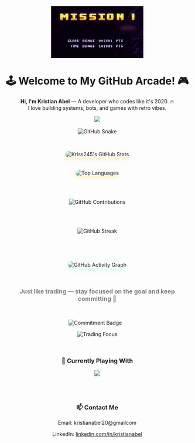 <div align="center">
  
  <img src="https://raw.githubusercontent.com/Kriss245/Kriss245/main/Game.gif" width="50%" alt="Pixel Game">
  
  <h1>🕹️ Welcome to My GitHub Arcade! 🎮</h1>
  <p><strong>Hi, I'm Kristian Abel</strong> — A developer who codes like it's 2020. 🔥<br>
  I love building systems, bots, and games with retro vibes.</p>

  <img src="https://readme-typing-svg.herokuapp.com?font=Press+Start+2P&size=16&duration=3000&color=00FF00&center=true&vCenter=true&width=380&height=40&lines=Hello+guys!;Code+like+a+hero!;" />
  
  ![GitHub Snake](https://raw.githubusercontent.com/Kriss245/snk/manual-run-output/only-svg/github-contribution-grid-snake-dark.svg)

  <br>

  <img 
    src="https://github-readme-stats.vercel.app/api?username=Kriss245&show_icons=true&theme=tokyonight&icon_color=ffcc00&title_color=ffcc00&bg_color=0d1117&border_color=ffcc00&hide=prs,issues"
    alt="Kriss245's GitHub Stats"
    style="margin-bottom: 20px; box-shadow: 0 4px 12px rgba(255, 204, 0, 0.3); border-radius: 10px;"
  />

  <img 
    src="https://github-readme-stats.vercel.app/api/top-langs/?username=Kriss245&layout=compact&theme=tokyonight&bg_color=0d1117&border_color=ffcc00&hide=jupyter%20notebook,html"
    alt="Top Languages"
    style="box-shadow: 0 4px 12px rgba(255, 204, 0, 0.3); border-radius: 10px;"
  />

  <br><br>

  ![GitHub Contributions](https://github-readme-stats.vercel.app/api?username=Kriss245&show_icons=true&count_private=true&theme=dark&hide_title=true&hide_rank=true&hide=issues,prs)
  
  <br><br>
  
  ![GitHub Streak](https://github-readme-streak-stats.herokuapp.com/?user=Kriss245&theme=dark&border_radius=10&date_format=M%20j%5B%2C%20Y%5D)

  <br>

  <img 
    src="https://github-readme-activity-graph.vercel.app/graph?username=Kriss245&bg_color=0d1117&color=00ff99&line=00ffff&point=ffffff&area=true&hide_border=true"
    alt="GitHub Activity Graph"
    style="margin-top: 30px; box-shadow: 0 4px 16px rgba(0, 255, 153, 0.2); border-radius: 12px; max-width: 100%;"
  />

  <br>

  <h3 style="color: gray;">
    Just like trading — stay focused on the goal and keep committing 🚀
  </h3>

  <br/>

  ![Commitment Badge](https://img.shields.io/badge/Commitment-Stay%20Focused%20%E2%9C%85-blue?style=for-the-badge&animation=glitch)
  &nbsp;&nbsp;
  
  ![Trading Focus](https://img.shields.io/badge/Trading-Focus%20%F0%9F%9A%80-green?style=for-the-badge)

  <br>

  <h3>🧠 Currently Playing With</h3>
  <img src="https://skillicons.dev/icons?i=python,java,php,laravel,dart" />

  <br><br>

  <h3>📫 Contact Me</h3>
  <p>Email: kristianabel20@gmailcom</p>
  <p>LinkedIn: <a href="www.linkedin.com/in/kristianabel">linkedin.com/in/kristianabel</a></p>
</div>
